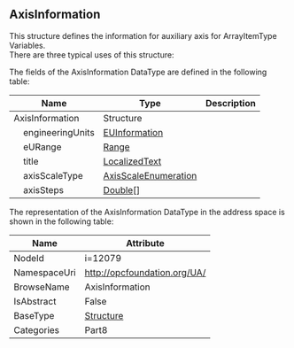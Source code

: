 <!-- datatype -->
## AxisInformation
This structure defines the information for auxiliary axis for ArrayItemType Variables.  
There are three typical uses of this structure:  
<!-- end of description -->
The fields of the AxisInformation DataType are defined in the following table:  

|Name|Type|Description|
|---|---|---|
|AxisInformation|Structure||
|&nbsp;&nbsp;&nbsp;&nbsp;engineeringUnits|[EUInformation](../../../Part8/DataTypes/EUInformation/readme.md)||
|&nbsp;&nbsp;&nbsp;&nbsp;eURange|[Range](../../../Part8/DataTypes/Range/readme.md)||
|&nbsp;&nbsp;&nbsp;&nbsp;title|[LocalizedText](../../../Part3/DataTypes/LocalizedText/readme.md)||
|&nbsp;&nbsp;&nbsp;&nbsp;axisScaleType|[AxisScaleEnumeration](../../../Part8/DataTypes/AxisScaleEnumeration/readme.md)||
|&nbsp;&nbsp;&nbsp;&nbsp;axisSteps|[Double](../../../Part3/DataTypes/Double/readme.md)[]||

The representation of the AxisInformation DataType in the address space is shown in the following table:  

|Name|Attribute|
|---|---|
|NodeId|i=12079|
|NamespaceUri|http://opcfoundation.org/UA/|
|BrowseName|AxisInformation|
|IsAbstract|False|
|BaseType|[Structure](../../../Part3/DataTypes/Structure/readme.md)|
|Categories|Part8|

